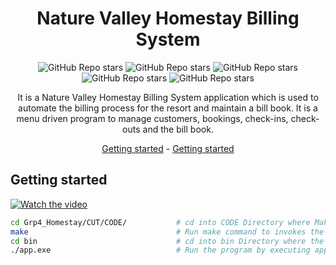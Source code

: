 <div align="center">
  
# Nature Valley Homestay Billing System

![GitHub Repo stars](https://img.shields.io/github/languages/code-size/telarKaran/WeatherApp?logoColor=green)
![GitHub Repo stars](https://img.shields.io/github/languages/code-size/telarKaran/WeatherApp?logoColor=green)
![GitHub Repo stars](https://img.shields.io/github/languages/code-size/telarKaran/WeatherApp?logoColor=green)
![GitHub Repo stars](https://img.shields.io/github/languages/code-size/telarKaran/WeatherApp?logoColor=green)
![GitHub Repo stars](https://img.shields.io/github/languages/code-size/telarKaran/WeatherApp?logoColor=green)

It is a Nature Valley Homestay Billing System application which is used to automate the billing 
process for the resort and maintain a bill book. It is a menu driven program to manage 
customers, bookings, check-ins, check-outs and the bill book.

  
[Getting started](#getting-started) - [Getting started](#getting-started)
</div>

## Getting started
[![Watch the video](https://img.youtube.com/vi/T-D1KVIuvjA/maxresdefault.jpg)](https://youtu.be/T-D1KVIuvjA)
```sh
cd Grp4_Homestay/CUT/CODE/           # cd into CODE Directory where Makefile is present
make                                 # Run make command to invokes the execution of the makefile
cd bin                               # cd into bin Directory where the exicution file is present
./app.exe                            # Run the program by executing app.exe

```
